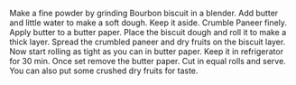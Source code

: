 Make a fine powder by grinding Bourbon biscuit in a blender.
 Add butter and little water to make a soft dough. Keep it aside.
 Crumble Paneer finely.
 Apply butter to a butter paper.
 Place the biscuit dough and roll it to make a thick layer.
 Spread the crumbled paneer and dry fruits on the biscuit layer.
 Now start rolling as tight as you can in butter paper.
 Keep it in refrigerator for 30 min.
 Once set remove the butter paper.
 Cut in equal rolls and serve. 
 You can also put some crushed dry fruits for taste.